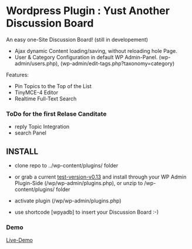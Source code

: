 # Wordpress Plugin : Yust Another Discussion Board


An easy one-Site Discussion Board! (still in developement)


- Ajax dynamic Content loading/saving, without reloading hole Page.
- User & Category Configuration in default WP Admin-Panel. (wp-admin/users.php), (wp-admin/edit-tags.php?taxonomy=category)

Features:

- Pin Topics to the Top of the List
- TinyMCE-4 Editor
- Realtime Full-Text Search



### ToDo for the first Relase Canditate
- reply Topic Integration
- search Panel


## INSTALL

- clone repo to ../wp-content/plugins/ folder
- or grab a current [test-version-v0.13] and install through your WP Admin Plugin-Side (/wp/wp-admin/plugins.php), or unzip to /wp-content/plugins/ folder
- activate plugin (/wp/wp-admin/plugins.php)


- use shortcode [wpyadb] to insert your Discussion Board  :-)

### Demo

[Live-Demo]

[Live-Demo]:http://dbk3r.spdns.de/wp/index.php/forum/
[test-version-v0.13]:http://dbk3r.spdns.de/dl/wp-yadb.zip
